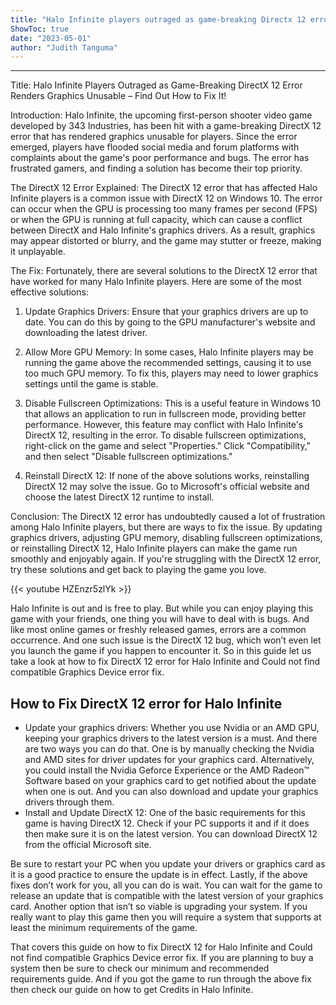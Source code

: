 ```yaml
---
title: "Halo Infinite players outraged as game-breaking Directx 12 error renders graphics unusable – find out how to fix it!"
ShowToc: true 
date: "2023-05-01"
author: "Judith Tanguma"
---
```

*****
Title: Halo Infinite Players Outraged as Game-Breaking DirectX 12 Error Renders Graphics Unusable – Find Out How to Fix It!

Introduction:
Halo Infinite, the upcoming first-person shooter video game developed by 343 Industries, has been hit with a game-breaking DirectX 12 error that has rendered graphics unusable for players. Since the error emerged, players have flooded social media and forum platforms with complaints about the game's poor performance and bugs. The error has frustrated gamers, and finding a solution has become their top priority.

The DirectX 12 Error Explained:
The DirectX 12 error that has affected Halo Infinite players is a common issue with DirectX 12 on Windows 10. The error can occur when the GPU is processing too many frames per second (FPS) or when the GPU is running at full capacity, which can cause a conflict between DirectX and Halo Infinite's graphics drivers. As a result, graphics may appear distorted or blurry, and the game may stutter or freeze, making it unplayable.

The Fix:
Fortunately, there are several solutions to the DirectX 12 error that have worked for many Halo Infinite players. Here are some of the most effective solutions:

1. Update Graphics Drivers: Ensure that your graphics drivers are up to date. You can do this by going to the GPU manufacturer's website and downloading the latest driver.

2. Allow More GPU Memory: In some cases, Halo Infinite players may be running the game above the recommended settings, causing it to use too much GPU memory. To fix this, players may need to lower graphics settings until the game is stable.

3. Disable Fullscreen Optimizations: This is a useful feature in Windows 10 that allows an application to run in fullscreen mode, providing better performance. However, this feature may conflict with Halo Infinite's DirectX 12, resulting in the error. To disable fullscreen optimizations, right-click on the game and select "Properties." Click "Compatibility," and then select "Disable fullscreen optimizations."

4. Reinstall DirectX 12: If none of the above solutions works, reinstalling DirectX 12 may solve the issue. Go to Microsoft's official website and choose the latest DirectX 12 runtime to install.

Conclusion:
The DirectX 12 error has undoubtedly caused a lot of frustration among Halo Infinite players, but there are ways to fix the issue. By updating graphics drivers, adjusting GPU memory, disabling fullscreen optimizations, or reinstalling DirectX 12, Halo Infinite players can make the game run smoothly and enjoyably again. If you're struggling with the DirectX 12 error, try these solutions and get back to playing the game you love.

{{< youtube HZEnzr5zlYk >}} 



Halo Infinite is out and is free to play. But while you can enjoy playing this game with your friends, one thing you will have to deal with is bugs. And like most online games or freshly released games, errors are a common occurrence. And one such issue is the DirectX 12 bug, which won’t even let you launch the game if you happen to encounter it. So in this guide let us take a look at how to fix DirectX 12 error for Halo Infinite and Could not find compatible Graphics Device error fix.
 
## How to Fix DirectX 12 error for Halo Infinite
 

 
- Update your graphics drivers: Whether you use Nvidia or an AMD GPU, keeping your graphics drivers to the latest version is a must. And there are two ways you can do that. One is by manually checking the Nvidia and AMD sites for driver updates for your graphics card. Alternatively, you could install the Nvidia Geforce Experience or the AMD Radeon™ Software based on your graphics card to get notified about the update when one is out. And you can also download and update your graphics drivers through them.
 - Install and Update DirectX 12: One of the basic requirements for this game is having DirectX 12. Check if your PC supports it and if it does then make sure it is on the latest version. You can download DirectX 12 from the official Microsoft site.

 
Be sure to restart your PC when you update your drivers or graphics card as it is a good practice to ensure the update is in effect. Lastly, if the above fixes don’t work for you, all you can do is wait. You can wait for the game to release an update that is compatible with the latest version of your graphics card. Another option that isn’t so viable is upgrading your system. If you really want to play this game then you will require a system that supports at least the minimum requirements of the game.
 
That covers this guide on how to fix DirectX 12 for Halo Infinite and Could not find compatible Graphics Device error fix. If you are planning to buy a system then be sure to check our minimum and recommended requirements guide. And if you got the game to run through the above fix then check our guide on how to get Credits in Halo Infinite.




